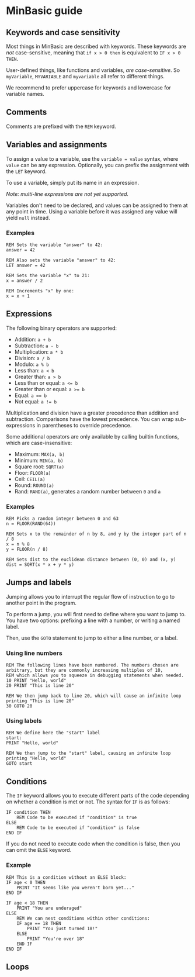 # MinBasic guide

## Keywords and case sensitivity

Most things in MinBasic are described with keywords.
These keywords are *not* case-sensitive, meaning that `if x > 0 then` is equivalent to `IF x > 0 THEN`.

User-defined things, like functions and variables, *are case-sensitive*. So `myVariable`, `MYVARIABLE` and `myvariable` all refer to different things.

We recommend to prefer uppercase for keywords and lowercase for variable names.

## Comments

Comments are prefixed with the `REM` keyword.

## Variables and assignments

<!-- TODO: prevent usage of LET in incorrect places -->

To assign a value to a variable, use the `variable = value` syntax, where `value` can be any expression.
Optionally, you can prefix the assignment with the `LET` keyword.

To use a variable, simply put its name in an expression.

*Note: multi-line expressions are not yet supported.*

Variables don't need to be declared, and values can be assigned to them at any point in time.
Using a variable before it was assigned any value will yield `null` instead.

### Examples

```basic
REM Sets the variable "answer" to 42:
answer = 42

REM Also sets the variable "answer" to 42:
LET answer = 42

REM Sets the variable "x" to 21:
x = answer / 2

REM Increments "x" by one:
x = x + 1
```


## Expressions

The following binary operators are supported:

- Addition: `a + b`
- Subtraction: `a - b`
- Multiplication: `a * b`
- Division: `a / b`
- Modulo: `a % b`
- Less than: `a < b`
- Greater than: `a > b`
- Less than or equal: `a <= b`
- Greater than or equal: `a >= b`
- Equal: `a == b`
- Not equal: `a != b`

Multiplication and division have a greater precedence than addition and subtraction.
Comparisons have the lowest precedence.
You can wrap sub-expressions in parentheses to override precedence.

Some additional operators are only available by calling builtin functions, which are case-insensitive:

- Maximum: `MAX(a, b)`
- Minimum: `MIN(a, b)`
- Square root: `SQRT(a)`
- Floor: `FLOOR(a)`
- Ceil: `CEIL(a)`
- Round: `ROUND(a)`
- Rand: `RAND(a)`, generates a random number between `0` and `a`

### Examples

```basic
REM Picks a random integer between 0 and 63
n = FLOOR(RAND(64))

REM Sets x to the remainder of n by 8, and y by the integer part of n / 8
x = n % 8
y = FLOOR(n / 8)

REM Sets dist to the euclidean distance between (0, 0) and (x, y)
dist = SQRT(x * x + y * y)
```

## Jumps and labels

Jumping allows you to interrupt the regular flow of instruction to go to another point in the program.

To perform a jump, you will first need to define where you want to jump to.
You have two options: prefixing a line with a number, or writing a named label.

Then, use the `GOTO` statement to jump to either a line number, or a label.

### Using line numbers

```basic
REM The following lines have been numbered. The numbers chosen are arbitrary, but they are commonly increasing multiples of 10,
REM which allows you to squeeze in debugging statements when needed.
10 PRINT "Hello, world"
20 PRINT "This is line 20"

REM We then jump back to line 20, which will cause an infinite loop printing "This is line 20"
30 GOTO 20
```

### Using labels

```basic
REM We define here the "start" label
start:
PRINT "Hello, world"

REM We then jump to the "start" label, causing an infinite loop printing "Hello, world"
GOTO start
```

## Conditions

The `IF` keyword allows you to execute different parts of the code depending on whether a condition is met or not.
The syntax for `IF` is as follows:

```basic
IF condition THEN
    REM Code to be executed if "condition" is true
ELSE
    REM Code to be executed if "condition" is false
END IF
```

If you do not need to execute code when the condition is false, then you can omit the `ELSE` keyword.

### Example

```basic
REM This is a condition without an ELSE block:
IF age < 0 THEN
    PRINT "It seems like you weren't born yet..."
END IF

IF age < 18 THEN
    PRINT "You are underaged"
ELSE
    REM We can nest conditions within other conditions:
    IF age == 18 THEN
        PRINT "You just turned 18!"
    ELSE
        PRINT "You're over 18"
    END IF
END IF
```

## Loops

<!-- TODO: finish implementing WHILE..WEND and DO..LOOP -->
